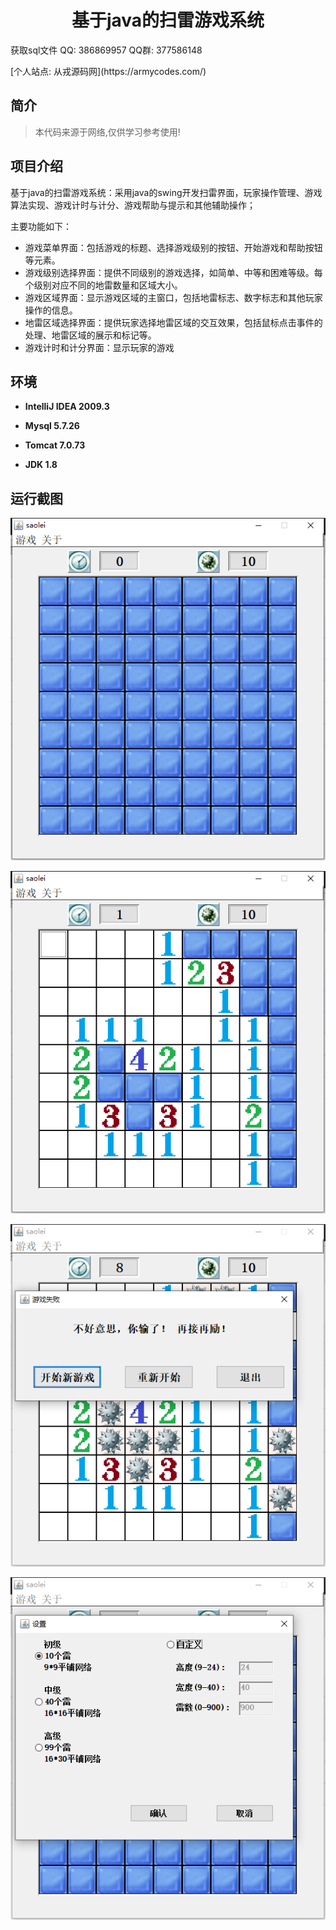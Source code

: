 <p><h1 align="center">基于java的扫雷游戏系统</h1></p>

<p> 获取sql文件 QQ: 386869957 QQ群: 377586148 </p>
<p> [个人站点: 从戎源码网](https://armycodes.com/)</p>

## 简介

> 本代码来源于网络,仅供学习参考使用!
>

## 项目介绍

基于java的扫雷游戏系统：采用java的swing开发扫雷界面，玩家操作管理、游戏算法实现、游戏计时与计分、游戏帮助与提示和其他辅助操作；

主要功能如下：

- 游戏菜单界面：包括游戏的标题、选择游戏级别的按钮、开始游戏和帮助按钮等元素。
- 游戏级别选择界面：提供不同级别的游戏选择，如简单、中等和困难等级。每个级别对应不同的地雷数量和区域大小。
- 游戏区域界面：显示游戏区域的主窗口，包括地雷标志、数字标志和其他玩家操作的信息。
- 地雷区域选择界面：提供玩家选择地雷区域的交互效果，包括鼠标点击事件的处理、地雷区域的展示和标记等。
- 游戏计时和计分界面：显示玩家的游戏


## 环境

- <b>IntelliJ IDEA 2009.3</b>

- <b>Mysql 5.7.26</b>

- <b>Tomcat 7.0.73</b>

- <b>JDK 1.8</b>


## 运行截图
![](screenshot/1.png)

![](screenshot/2.png)

![](screenshot/3.png)

![](screenshot/4.png)
